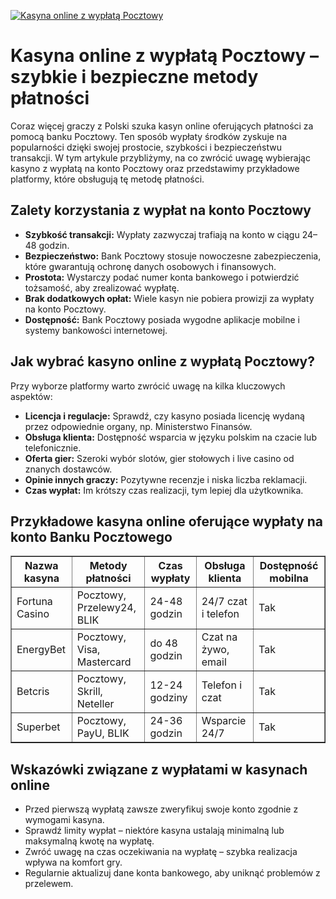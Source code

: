 [![Kasyna online z wypłatą Pocztowy](https://123-caf.pages.dev/gitsignup.png)](https://vrmoo.ru/Bt82HjjY)

<h1>Kasyna online z wypłatą Pocztowy – szybkie i bezpieczne metody płatności</h1> <p>Coraz więcej graczy z Polski szuka kasyn online oferujących płatności za pomocą banku Pocztowy. Ten sposób wypłaty środków zyskuje na popularności dzięki swojej prostocie, szybkości i bezpieczeństwu transakcji. W tym artykule przybliżymy, na co zwrócić uwagę wybierając kasyno z wypłatą na konto Pocztowy oraz przedstawimy przykładowe platformy, które obsługują tę metodę płatności.</p>  <h2>Zalety korzystania z wypłat na konto Pocztowy</h2> <ul>   <li><strong>Szybkość transakcji:</strong> Wypłaty zazwyczaj trafiają na konto w ciągu 24–48 godzin.</li>   <li><strong>Bezpieczeństwo:</strong> Bank Pocztowy stosuje nowoczesne zabezpieczenia, które gwarantują ochronę danych osobowych i finansowych.</li>   <li><strong>Prostota:</strong> Wystarczy podać numer konta bankowego i potwierdzić tożsamość, aby zrealizować wypłatę.</li>   <li><strong>Brak dodatkowych opłat:</strong> Wiele kasyn nie pobiera prowizji za wypłaty na konto Pocztowy.</li>   <li><strong>Dostępność:</strong> Bank Pocztowy posiada wygodne aplikacje mobilne i systemy bankowości internetowej.</li> </ul>  <h2>Jak wybrać kasyno online z wypłatą Pocztowy?</h2> <p>Przy wyborze platformy warto zwrócić uwagę na kilka kluczowych aspektów:</p> <ul>   <li><strong>Licencja i regulacje:</strong> Sprawdź, czy kasyno posiada licencję wydaną przez odpowiednie organy, np. Ministerstwo Finansów.</li>   <li><strong>Obsługa klienta:</strong> Dostępność wsparcia w języku polskim na czacie lub telefonicznie.</li>   <li><strong>Oferta gier:</strong> Szeroki wybór slotów, gier stołowych i live casino od znanych dostawców.</li>   <li><strong>Opinie innych graczy:</strong> Pozytywne recenzje i niska liczba reklamacji.</li>   <li><strong>Czas wypłat:</strong> Im krótszy czas realizacji, tym lepiej dla użytkownika.</li> </ul>  <h2>Przykładowe kasyna online oferujące wypłaty na konto Banku Pocztowego</h2> <table border="1" cellspacing="0" cellpadding="8">   <thead>     <tr>       <th>Nazwa kasyna</th>       <th>Metody płatności</th>       <th>Czas wypłaty</th>       <th>Obsługa klienta</th>       <th>Dostępność mobilna</th>     </tr>   </thead>   <tbody>     <tr>       <td>Fortuna Casino</td>       <td>Pocztowy, Przelewy24, BLIK</td>       <td>24-48 godzin</td>       <td>24/7 czat i telefon</td>       <td>Tak</td>     </tr>     <tr>       <td>EnergyBet</td>       <td>Pocztowy, Visa, Mastercard</td>       <td>do 48 godzin</td>       <td>Czat na żywo, email</td>       <td>Tak</td>     </tr>     <tr>       <td>Betcris</td>       <td>Pocztowy, Skrill, Neteller</td>       <td>12-24 godziny</td>       <td>Telefon i czat</td>       <td>Tak</td>     </tr>     <tr>       <td>Superbet</td>       <td>Pocztowy, PayU, BLIK</td>       <td>24-36 godzin</td>       <td>Wsparcie 24/7</td>       <td>Tak</td>     </tr>   </tbody> </table>  <h2>Wskazówki związane z wypłatami w kasynach online</h2> <ul>   <li>Przed pierwszą wypłatą zawsze zweryfikuj swoje konto zgodnie z wymogami kasyna.</li>   <li>Sprawdź limity wypłat – niektóre kasyna ustalają minimalną lub maksymalną kwotę na wypłatę.</li>   <li>Zwróć uwagę na czas oczekiwania na wypłatę – szybka realizacja wpływa na komfort gry.</li>   <li>Regularnie aktualizuj dane konta bankowego, aby uniknąć problemów z przelewem.</li> </ul>